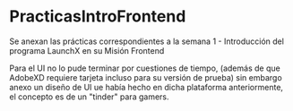 # PracticasIntroFrontend
Se anexan las prácticas correspondientes a la semana 1 - Introducción del programa LaunchX en su Misión Frontend

Para el UI no lo pude terminar por cuestiones de tiempo, (además de que AdobeXD requiere tarjeta incluso para su versión de prueba)  sin embargo anexo un diseño de UI ue había hecho en dicha plataforma anteriormente, el concepto es de un "tinder" para gamers.
